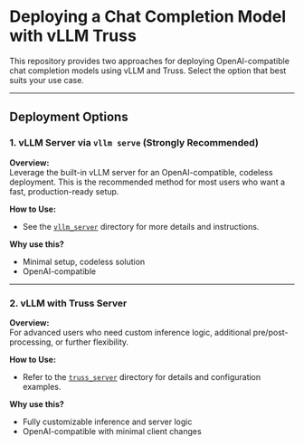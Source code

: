 # Deploying a Chat Completion Model with vLLM Truss

This repository provides two approaches for deploying OpenAI-compatible chat completion models using vLLM and Truss. Select the option that best suits your use case.

---

## Deployment Options

### 1. **vLLM Server via `vllm serve` (Strongly Recommended)**

**Overview:**  
Leverage the built-in vLLM server for an OpenAI-compatible, codeless deployment. This is the recommended method for most users who want a fast, production-ready setup.

**How to Use:**
- See the [`vllm_server`](./vllm_server) directory for more details and instructions.

**Why use this?**
- Minimal setup, codeless solution
- OpenAI-compatible

---

### 2. **vLLM with Truss Server**

**Overview:**  
For advanced users who need custom inference logic, additional pre/post-processing, or further flexibility.

**How to Use:**
- Refer to the [`truss_server`](./truss_server) directory for details and configuration examples.

**Why use this?**
- Fully customizable inference and server logic
- OpenAI-compatible with minimal client changes
